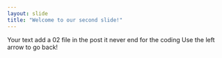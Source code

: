 ```yaml
---
layout: slide
title: "Welcome to our second slide!"
---
```

Your text
add a 02 file in the post
it never end for the coding
Use the left arrow to go back!